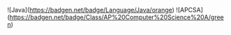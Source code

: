 !\[Java\](https://badgen.net/badge/Language/Java/orange) !\[APCSA\](https://badgen.net/badge/Class/AP%20Computer%20Science%20A/green)
